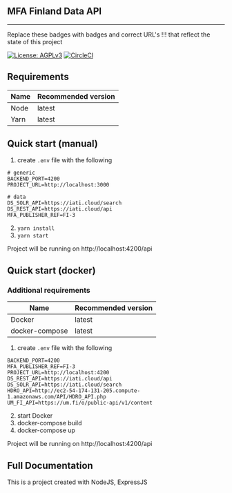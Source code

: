 ## MFA Finland Data API

---

Replace these badges with badges and correct URL's !!! that reflect the state of this project

[![License: AGPLv3](https://img.shields.io/badge/License-AGPL%20v3-blue.svg)](https://github.com/zimmerman-team/MFA-Finland-API/blob/master/LICENSE.MD)
[![CircleCI](https://circleci.com/gh/zimmerman-team/iati.cloud.svg?style=svg&circle-token=193a84b0736b82dd10d5e7bb0a118c2fc1c30273)](https://circleci.com/gh/zimmerman-team/MFA-Finland-API)

## Requirements

| Name | Recommended version |
| ---- | ------------------- |
| Node | latest              |
| Yarn | latest              |

## Quick start (manual)

1. create `.env` file with the following

```
# generic
BACKEND_PORT=4200
PROJECT_URL=http://localhost:3000

# data
DS_SOLR_API=https://iati.cloud/search
DS_REST_API=https://iati.cloud/api
MFA_PUBLISHER_REF=FI-3
```

2. `yarn install`
3. `yarn start`

Project will be running on http://localhost:4200/api

## Quick start (docker)

### Additional requirements

| Name           | Recommended version |
| -------------- | ------------------- |
| Docker         | latest              |
| docker-compose | latest              |

1. create `.env` file with the following

```
BACKEND_PORT=4200
MFA_PUBLISHER_REF=FI-3
PROJECT_URL=http://localhost:4200
DS_REST_API=https://iati.cloud/api
DS_SOLR_API=https://iati.cloud/search
HDRO_API=http://ec2-54-174-131-205.compute-1.amazonaws.com/API/HDRO_API.php
UM_FI_API=https://um.fi/o/public-api/v1/content
```

2. start Docker
3. docker-compose build
4. docker-compose up

Project will be running on http://localhost:4200/api

## Full Documentation

This is a project created with NodeJS, ExpressJS

